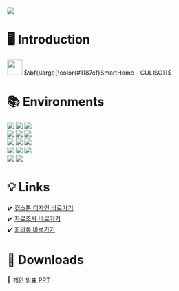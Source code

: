 <img src="https://capsule-render.vercel.app/api?type=waving&height=250&color=gradient&text=시리우스&fontAlignY=40" />


# 🖥️ Introduction

<img width="35px" src="https://github.com/rmflsdl4/SIRIUS/assets/57540594/b694bdc2-f816-4ab9-97c2-4a45b8632aa2"/> <span style="vertical-align:center">$\bf{\large{\color{#1187cf}SmartHome - CULISO}}$</span>

# 📚 Environments  
<div align=left>  
  <img src="https://img.shields.io/badge/html5-E34F26?style=for-the-badge&logo=html5&logoColor=white"> 
  <img src="https://img.shields.io/badge/css-1572B6?style=for-the-badge&logo=css3&logoColor=white"> 
  <img src="https://img.shields.io/badge/javascript-F7DF1E?style=for-the-badge&logo=javascript&logoColor=black"> 
  <br>

  <img src="https://img.shields.io/badge/python-3776AB?style=for-the-badge&logo=python&logoColor=white"> 
  <img src="https://img.shields.io/badge/zigbee-EB0443?style=for-the-badge&logo=zigbee&logoColor=white">  
  <img src="https://img.shields.io/badge/mysql-4479A1?style=for-the-badge&logo=mysql&logoColor=white"> 
  <br>

  <img src="https://img.shields.io/badge/react-61DAFB?style=for-the-badge&logo=react&logoColor=black"> 
  <img src="https://img.shields.io/badge/node.js-339933?style=for-the-badge&logo=Node.js&logoColor=white">
  <img src="https://img.shields.io/badge/express-000000?style=for-the-badge&logo=express&logoColor=white">
  <br>

  <img src="https://img.shields.io/badge/linux-FCC624?style=for-the-badge&logo=linux&logoColor=black"> 
  <img src="https://img.shields.io/badge/amazonaws-232F3E?style=for-the-badge&logo=amazonaws&logoColor=white"> 
  <img src="https://img.shields.io/badge/apache tomcat-F8DC75?style=for-the-badge&logo=apachetomcat&logoColor=white">
  <br>
  
  <img src="https://img.shields.io/badge/github-181717?style=for-the-badge&logo=github&logoColor=white">
  <img src="https://img.shields.io/badge/git-F05032?style=for-the-badge&logo=git&logoColor=white">
  <br>
</div>


# 💡 Links

✔️ [캡스톤 디자인 바로가기](https://github.com/rmflsdl4/SIRIUS/tree/main/%EC%BA%A1%EC%8A%A4%ED%86%A4%20%EB%94%94%EC%9E%90%EC%9D%B8)  
✔️ [자료조사 바로가기](https://github.com/rmflsdl4/SIRIUS/tree/main/%EC%BA%A1%EC%8A%A4%ED%86%A4%20%EB%94%94%EC%9E%90%EC%9D%B8/%EC%9E%90%EB%A3%8C%EC%A1%B0%EC%82%AC)  
✔️ [회의록 바로가기](https://github.com/rmflsdl4/SIRIUS/tree/main/%EC%BA%A1%EC%8A%A4%ED%86%A4%20%EB%94%94%EC%9E%90%EC%9D%B8/%ED%9A%8C%EC%9D%98%EB%A1%9D)  

# 📁 Downloads

🔽 [제안 발표 PPT](https://github.com/rmflsdl4/SIRIUS/releases/download/%EC%A0%9C%EC%95%88%EB%B0%9C%ED%91%9C/2024-sirius-suggestion-final.pptx)
